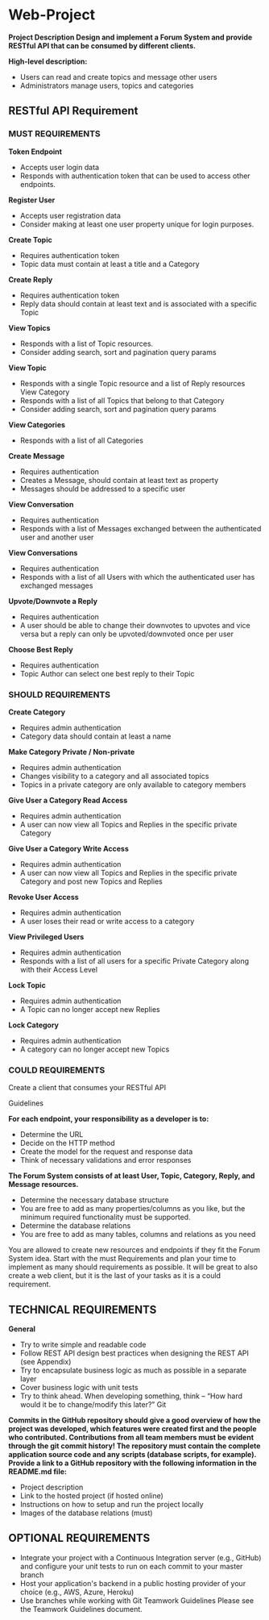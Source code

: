 # Web-Project

**Project Description
Design and implement a Forum System and provide RESTful API that can be consumed by different clients.**

**High-level description:**

-	Users can read and create topics and message other users
-	Administrators manage users, topics and categories

## **RESTful API Requirement**

### **MUST REQUIREMENTS**

**Token Endpoint**
-	Accepts user login data 
-	Responds with authentication token that can be used to access other endpoints.

**Register User** 
-	Accepts user registration data
-	Consider making at least one user property unique for login purposes.

**Create Topic** 
-	Requires authentication token
-	Topic data must contain at least a title and a Category

**Create Reply** 
-	Requires authentication token
-	Reply data should contain at least text and is associated with a specific Topic

**View Topics** 
-	Responds with a list of Topic resources.
-	Consider adding search, sort and pagination query params

**View Topic** 
-	Responds with a single Topic resource and a list of Reply resources
View Category 
-	Responds with a list of all Topics that belong to that Category
-	Consider adding search, sort and pagination query params

**View Categories** 
-	Responds with a list of all Categories

**Create Message** 
-	Requires authentication
-	Creates a Message, should contain at least text as property
-	Messages should be addressed to a specific user

**View Conversation**
-	Requires authentication
-	Responds with a list of Messages exchanged between the authenticated user and another user

**View Conversations**
-	Requires authentication
-	Responds with a list of all Users with which the authenticated user has exchanged messages

**Upvote/Downvote a Reply**
-	Requires authentication
-	A user should be able to change their downvotes to upvotes and vice versa but a reply can only be upvoted/downvoted once per user

**Choose Best Reply**
-	Requires authentication
-	Topic Author can select one best reply to their Topic

### **SHOULD REQUIREMENTS**

**Create Category**
-	Requires admin authentication
-	Category data should contain at least a name

**Make Category Private / Non-private**
-	Requires admin authentication
-	Changes visibility to a category and all associated topics
-	Topics in a private category are only available to category members

**Give User a Category Read Access**
-	Requires admin authentication
-	A user can now view all Topics and Replies in the specific private Category

**Give User a Category Write Access**
-	Requires admin authentication
-	A user can now view all Topics and Replies in the specific private Category and post new Topics and Replies

**Revoke User Access**
-	Requires admin authentication
-	A user loses their read or write access to a category

**View Privileged Users**
-	Requires admin authentication
-	Responds with a list of all users for a specific Private Category along with their Access Level

**Lock Topic**
-	Requires admin authentication
-	A Topic can no longer accept new Replies

**Lock Category**
-	Requires admin authentication
-	A category can no longer accept new Topics

### **COULD REQUIREMENTS**

Create a client that consumes your RESTful API

Guidelines

**For each endpoint, your responsibility as a developer is to:**
-	Determine the URL
-	Decide on the HTTP method
-	Create the model for the request and response data
-	Think of necessary validations and error responses

**The Forum System consists of at least User, Topic, Category, Reply, and Message resources.**
-	Determine the necessary database structure
-	You are free to add as many properties/columns as you like, but the minimum required functionality must be supported.
-	Determine the database relations
-	You are free to add as many tables, columns and relations as you need

You are allowed to create new resources and endpoints if they fit the Forum System idea.
Start with the must Requirements and plan your time to implement as many should requirements as possible. It will be great to also create a web client, but it is the last of your tasks as it is a could requirement.



## **TECHNICAL REQUIREMENTS**

**General**
-	Try to write simple and readable code
-	Follow REST API design best practices when designing the REST API (see Appendix)
-	Try to encapsulate business logic as much as possible in a separate layer
-	Cover business logic with unit tests
-	Try to think ahead. When developing something, think – “How hard would it be to change/modify this later?”
Git

**Commits in the GitHub repository should give a good overview of how the project was developed, which features were created first and the people who contributed. Contributions from all team members must be evident through the git commit history! The repository must contain the complete application source code and any scripts (database scripts, for example).
Provide a link to a GitHub repository with the following information in the README.md file:**
-	Project description
-	Link to the hosted project (if hosted online)
-	Instructions on how to setup and run the project locally 
-	Images of the database relations (must)

## **OPTIONAL REQUIREMENTS**
-	Integrate your project with a Continuous Integration server (e.g., GitHub) and configure your unit tests to run on each commit to your master branch
-	Host your application's backend in a public hosting provider of your choice (e.g., AWS, Azure, Heroku)
-	Use branches while working with Git
Teamwork Guidelines
Please see the Teamwork Guidelines document. 
